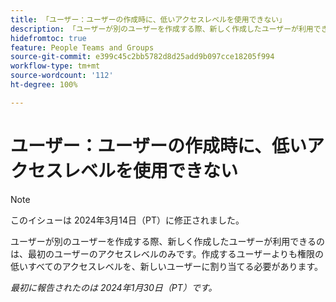 ```yaml
---
title: 「ユーザー：ユーザーの作成時に、低いアクセスレベルを使用できない」
description: 「ユーザーが別のユーザーを作成する際、新しく作成したユーザーが利用できるのは、最初のユーザーのアクセスレベルのみです。作成するユーザーよりも権限の低いすべてのアクセスレベルを、新しいユーザーに割り当てる必要があります。」
hidefromtoc: true
feature: People Teams and Groups
source-git-commit: e399c45c2bb5782d8d25add9b097cce18205f994
workflow-type: tm+mt
source-wordcount: '112'
ht-degree: 100%

---
```



# ユーザー：ユーザーの作成時に、低いアクセスレベルを使用できない

>[!NOTE]
>
>このイシューは 2024年3月14日（PT）に修正されました。

ユーザーが別のユーザーを作成する際、新しく作成したユーザーが利用できるのは、最初のユーザーのアクセスレベルのみです。作成するユーザーよりも権限の低いすべてのアクセスレベルを、新しいユーザーに割り当てる必要があります。

_最初に報告されたのは 2024年1月30日（PT）です。_

